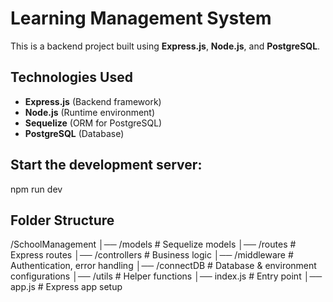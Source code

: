 # Learning Management System

This is a backend project built using **Express.js**, **Node.js**, and **PostgreSQL**.

## Technologies Used
- **Express.js** (Backend framework)
- **Node.js** (Runtime environment)
- **Sequelize** (ORM for PostgreSQL)
- **PostgreSQL** (Database)

## Start the development server:
npm run dev

## Folder Structure
/SchoolManagement │── /models # Sequelize models │── /routes # Express routes │── /controllers # Business logic │── /middleware # Authentication, error handling │── /connectDB # Database & environment configurations │── /utils # Helper functions │── index.js # Entry point │── app.js # Express app setup
